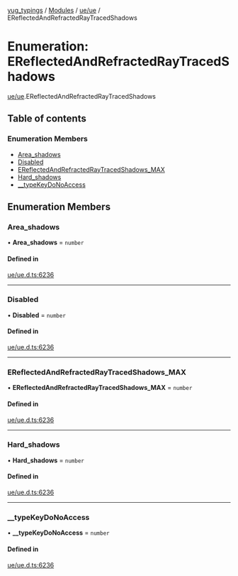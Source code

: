 [yug_typings](../README.md) / [Modules](../modules.md) / [ue/ue](../modules/ue_ue.md) / EReflectedAndRefractedRayTracedShadows

# Enumeration: EReflectedAndRefractedRayTracedShadows

[ue/ue](../modules/ue_ue.md).EReflectedAndRefractedRayTracedShadows

## Table of contents

### Enumeration Members

- [Area\_shadows](ue_ue.EReflectedAndRefractedRayTracedShadows.md#area_shadows)
- [Disabled](ue_ue.EReflectedAndRefractedRayTracedShadows.md#disabled)
- [EReflectedAndRefractedRayTracedShadows\_MAX](ue_ue.EReflectedAndRefractedRayTracedShadows.md#ereflectedandrefractedraytracedshadows_max)
- [Hard\_shadows](ue_ue.EReflectedAndRefractedRayTracedShadows.md#hard_shadows)
- [\_\_typeKeyDoNoAccess](ue_ue.EReflectedAndRefractedRayTracedShadows.md#__typekeydonoaccess)

## Enumeration Members

### Area\_shadows

• **Area\_shadows** = `number`

#### Defined in

[ue/ue.d.ts:6236](https://github.com/YugMetaverse/yug_typings/blob/b7d9b19/ue/ue.d.ts#L6236)

___

### Disabled

• **Disabled** = `number`

#### Defined in

[ue/ue.d.ts:6236](https://github.com/YugMetaverse/yug_typings/blob/b7d9b19/ue/ue.d.ts#L6236)

___

### EReflectedAndRefractedRayTracedShadows\_MAX

• **EReflectedAndRefractedRayTracedShadows\_MAX** = `number`

#### Defined in

[ue/ue.d.ts:6236](https://github.com/YugMetaverse/yug_typings/blob/b7d9b19/ue/ue.d.ts#L6236)

___

### Hard\_shadows

• **Hard\_shadows** = `number`

#### Defined in

[ue/ue.d.ts:6236](https://github.com/YugMetaverse/yug_typings/blob/b7d9b19/ue/ue.d.ts#L6236)

___

### \_\_typeKeyDoNoAccess

• **\_\_typeKeyDoNoAccess** = `number`

#### Defined in

[ue/ue.d.ts:6236](https://github.com/YugMetaverse/yug_typings/blob/b7d9b19/ue/ue.d.ts#L6236)
